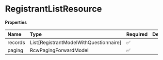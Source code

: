 # RegistrantListResource

**Properties**

| Name    | Type                                   | Required | Description |
| :------ | :------------------------------------- | :------- | :---------- |
| records | List[RegistrantModelWithQuestionnaire] | ✅       |             |
| paging  | RcwPagingForwardModel                  | ✅       |             |

<!-- This file was generated by liblab | https://liblab.com/ -->
